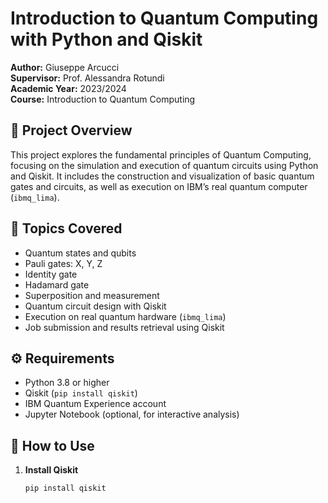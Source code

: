 # Introduction to Quantum Computing with Python and Qiskit

**Author:** Giuseppe Arcucci  
**Supervisor:** Prof. Alessandra Rotundi  
**Academic Year:** 2023/2024  
**Course:** Introduction to Quantum Computing

## 🎯 Project Overview

This project explores the fundamental principles of Quantum Computing, focusing on the simulation and execution of quantum circuits using Python and Qiskit. It includes the construction and visualization of basic quantum gates and circuits, as well as execution on IBM’s real quantum computer (`ibmq_lima`).

## 🧩 Topics Covered

- Quantum states and qubits  
- Pauli gates: X, Y, Z  
- Identity gate  
- Hadamard gate  
- Superposition and measurement  
- Quantum circuit design with Qiskit  
- Execution on real quantum hardware (`ibmq_lima`)  
- Job submission and results retrieval using Qiskit

## ⚙️ Requirements

- Python 3.8 or higher  
- Qiskit (`pip install qiskit`)  
- IBM Quantum Experience account  
- Jupyter Notebook (optional, for interactive analysis)

## 🚀 How to Use

1. **Install Qiskit**  
   ```bash
   pip install qiskit
